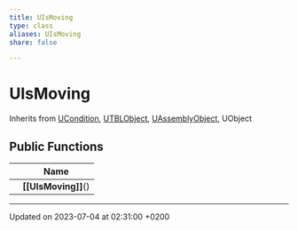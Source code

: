 ```yaml
---
title: UIsMoving
type: class
aliases: UIsMoving
share: false

---
```


# UIsMoving





Inherits from [UCondition](/docs/SDK/Source/Classes/classUCondition.md), [UTBLObject](/docs/SDK/Source/Classes/classUTBLObject.md), [UAssemblyObject](/docs/SDK/Source/Classes/classUAssemblyObject.md), UObject

## Public Functions

|                | Name           |
| -------------- | -------------- |
| | **[[UIsMoving]]**() |

-------------------------------

Updated on 2023-07-04 at 02:31:00 +0200
